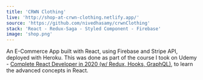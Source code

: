```yaml
---
title: 'CRWN Clothing'
live: 'http://shop-at-crwn-clothing.netlify.app/'
source: 'https://github.com/nivedhasamy/crwnClothing'
stack: 'React - Redux-Saga - Styled Component - Firebase'
image: 'shop.png'
---
```

An E-Commerce App built with React, using Firebase and Stripe API, deployed with Heroku. This was done as part of the course I took on Udemy  - [Complete React Developer in 2020 (w/ Redux, Hooks, GraphQL)](https://www.udemy.com/course/complete-react-developer-zero-to-mastery/), to learn the advanced concepts in React.
